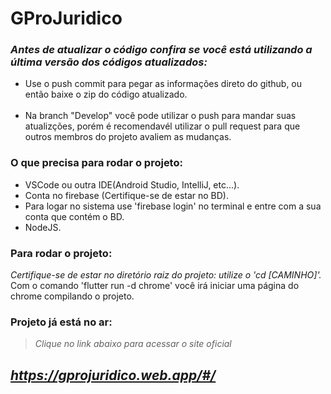 # GProJuridico

### _Antes de atualizar o código confira se você está utilizando a última versão dos códigos atualizados:_<br>
- Use o push commit para pegar as informações direto do github, ou então baixe o zip do código atualizado.<br><br>
- Na branch "Develop" você pode utilizar o push para mandar suas atualizções, porém é recomendavél utilizar 
o pull request para que outros membros do projeto avaliem as mudanças.
### O que precisa para rodar o projeto:<br>
- VSCode ou outra IDE(Android Studio, IntelliJ, etc...).<br>
- Conta no firebase (Certifique-se de estar no BD).<br>
- Para logar no sistema use 'firebase login' no terminal e entre com a sua conta que contém o BD.<br>
- NodeJS.<br>

### Para rodar o projeto:<br>
_Certifique-se de estar no diretório raiz do projeto: utilize o 'cd [CAMINHO]'._<br>
Com o comando 'flutter run -d chrome' você irá iniciar uma página do chrome compilando o projeto.<br>

### Projeto já está no ar:<br>
> _Clique no link abaixo para acessar o site oficial_ <br>

## _https://gprojuridico.web.app/#/_
